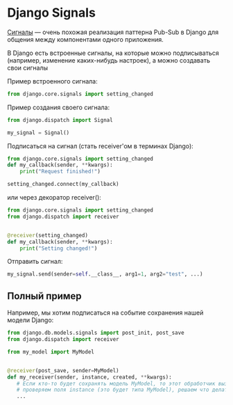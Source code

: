 # Django Signals

[Сигналы](https://docs.djangoproject.com/en/5.0/topics/signals/) — очень похожая реализация паттерна Pub-Sub в Django для общения между компонентами одного приложения.

В Django есть встроенные сигналы, на которые можно подписываться (например, изменение каких-нибудь настроек), а можно создавать свои сигналы

Пример встроенного сигнала:

```python
from django.core.signals import setting_changed
```

Пример создания своего сигнала:

```python
from django.dispatch import Signal

my_signal = Signal()
```

Подписаться на сигнал (стать receiver'ом в терминах Django):

```python
from django.core.signals import setting_changed
def my_callback(sender, **kwargs):
    print("Request finished!")

setting_changed.connect(my_callback)
```

или через декоратор receiver():

```python
from django.core.signals import setting_changed
from django.dispatch import receiver


@receiver(setting_changed)
def my_callback(sender, **kwargs):
    print("Setting changed!")
```

Отправить сигнал:

```python
my_signal.send(sender=self.__class__, arg1=1, arg2="test", ...)
```

## Полный пример

Например, мы хотим подписаться на событие сохранения нашей модели Django:

```python
from django.db.models.signals import post_init, post_save
from django.dispatch import receiver

from my_model import MyModel


@receiver(post_save, sender=MyModel)
def my_receiver(sender, instance, created, **kwargs):
   # Если кто-то будет сохранять модель MyModel, то этот обработчик вызовется после обновления
   # проверяем поля instance (это будет типа MyModel), решаем что делать
   ...
```

